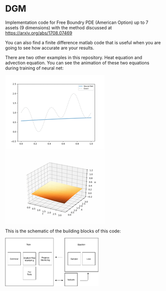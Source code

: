 # DGM

Implementation code for Free Boundry PDE (American Option) up to 7 assets (9 dimensions) with the method discussed at https://arxiv.org/abs/1708.07469

You can also find a finite difference matlab code that is useful when you are going to see how accurate are your results.

There are two other examples in this repository. Heat equation and advection equation. You can see the animation of these two equations during training of neural net:


<img src="https://github.com/pooyasf/DGM/blob/main/Advection/anim/advection_anim.gif?raw=true" width="320" align="center">


<img src="https://github.com/pooyasf/DGM/blob/main/Heat/anim/heat_anim.gif?raw=true" width="320" align="center">


This is the schematic of the building blocks of this code:


<img src="https://github.com/pooyasf/DGM/blob/main/Docs/LibraryDiagram.png?raw=true" width="300" align="center">
